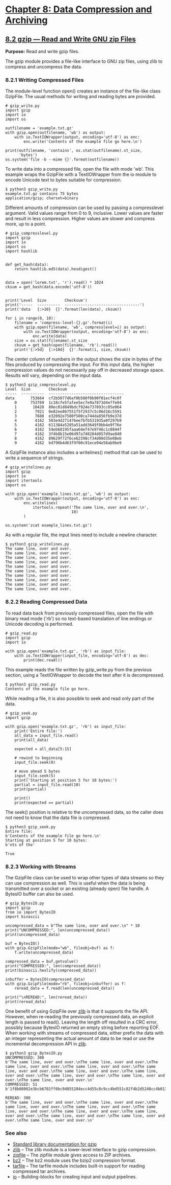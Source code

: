 # [Chapter 8: Data Compression and Archiving](https://pymotw.com/3/compression.html)

## [8.2 gzip — Read and Write GNU zip Files](https://pymotw.com/3/gzip/index.html)

**Purpose:**	Read and write gzip files.

The gzip module provides a file-like interface to GNU zip files, using zlib to compress and uncompress the data.

### 8.2.1 Writing Compressed Files

The module-level function open() creates an instance of the file-like class GzipFile. The usual methods for writing and reading bytes are provided.

```
# gzip_write.py
import gzip
import io
import os

outfilename = 'example.txt.gz'
with gzip.open(outfilename, 'wb') as output:
    with io.TextIOWrapper(output, encoding='utf-8') as enc:
        enc.write('Contents of the example file go here.\n')

print(outfilename, 'contains', os.stat(outfilename).st_size,
      'bytes')
os.system('file -b --mime {}'.format(outfilename))
```

To write data into a compressed file, open the file with mode 'wb'. This example wraps the GzipFile with a TextIOWrapper from the io module to encode Unicode text to bytes suitable for compression.

```
$ python3 gzip_write.py
example.txt.gz contains 75 bytes
application/gzip; charset=binary
```

Different amounts of compression can be used by passing a compresslevel argument. Valid values range from 0 to 9, inclusive. Lower values are faster and result in less compression. Higher values are slower and compress more, up to a point.

```
# gzip_compresslevel.py
import gzip
import io
import os
import hashlib


def get_hash(data):
    return hashlib.md5(data).hexdigest()


data = open('lorem.txt', 'r').read() * 1024
cksum = get_hash(data.encode('utf-8'))


print('Level  Size        Checksum')
print('-----  ----------  ---------------------------------')
print('data   {:>10}  {}'.format(len(data), cksum))

for i in range(0, 10):
    filename = 'compress-level-{}.gz'.format(i)
    with gzip.open(filename, 'wb', compresslevel=i) as output:
        with io.TextIOWrapper(output, encoding='utf-8') as enc:
            enc.write(data)
    size = os.stat(filename).st_size
    cksum = get_hash(open(filename, 'rb').read())
    print('{:>5d}  {:>10d}  {}'.format(i, size, cksum))
```

The center column of numbers in the output shows the size in bytes of the files produced by compressing the input. For this input data, the higher compression values do not necessarily pay off in decreased storage space. Results will vary, depending on the input data.

```
$ python3 gzip_compresslevel.py
Level  Size        Checksum
-----  ----------  ---------------------------------
data       753664  cf2b5077d6af0b580f0b90f01ecf4c0f
    0      753769  1c18cfe5fafee5ec7e9a7873d4effe04
    1       10420  80ec81d849bdcf924e737893cc05e064
    2        7921  0e82ee867551f5f2937c5c06d16c5591
    3        7688  e32092e7580f500ca744da856fb9e37d
    4        4162  503e4d271476ee7bfb531935a0f297b9
    5        4162  611384a5285a51add3649f0bb4e9f76e
    6        4162  54eb68195faaa64ef47e9746c1c0844f
    7        4162  3f4b8b15e06d97a748284d857d9ae840
    8        4162  89629f72f6ce62398cf34d00d35e08eb
    9        4162  bd796b4d63f9f00c91ece94e58ab9be9
```

A GzipFile instance also includes a writelines() method that can be used to write a sequence of strings.

```
# gzip_writelines.py
import gzip
import io
import itertools
import os

with gzip.open('example_lines.txt.gz', 'wb') as output:
    with io.TextIOWrapper(output, encoding='utf-8') as enc:
        enc.writelines(
            itertools.repeat('The same line, over and over.\n',
                             10)
        )

os.system('zcat example_lines.txt.gz')
```

As with a regular file, the input lines need to include a newline character.

```
$ python3 gzip_writelines.py
The same line, over and over.
The same line, over and over.
The same line, over and over.
The same line, over and over.
The same line, over and over.
The same line, over and over.
The same line, over and over.
The same line, over and over.
The same line, over and over.
The same line, over and over.
```

### 8.2.2 Reading Compressed Data

To read data back from previously compressed files, open the file with binary read mode ('rb') so no text-based translation of line endings or Unicode decoding is performed.

```
# gzip_read.py
import gzip
import io

with gzip.open('example.txt.gz', 'rb') as input_file:
    with io.TextIOWrapper(input_file, encoding='utf-8') as dec:
        print(dec.read())
```

This example reads the file written by gzip_write.py from the previous section, using a TextIOWrapper to decode the text after it is decompressed.

```
$ python3 gzip_read.py
Contents of the example file go here.

```

While reading a file, it is also possible to seek and read only part of the data.

```
# gzip_seek.py
import gzip

with gzip.open('example.txt.gz', 'rb') as input_file:
    print('Entire file:')
    all_data = input_file.read()
    print(all_data)

    expected = all_data[5:15]

    # rewind to beginning
    input_file.seek(0)

    # move ahead 5 bytes
    input_file.seek(5)
    print('Starting at position 5 for 10 bytes:')
    partial = input_file.read(10)
    print(partial)

    print()
    print(expected == partial)
```

The seek() position is relative to the uncompressed data, so the caller does not need to know that the data file is compressed.

```
$ python3 gzip_seek.py
Entire file:
b'Contents of the example file go here.\n'
Starting at position 5 for 10 bytes:
b'nts of the'

True
```

### 8.2.3 Working with Streams

The GzipFile class can be used to wrap other types of data streams so they can use compression as well. This is useful when the data is being transmitted over a socket or an existing (already open) file handle. A BytesIO buffer can also be used.

```
# gzip_BytesIO.py
import gzip
from io import BytesIO
import binascii

uncompressed_data = b"The same line, over and over.\n" * 10
print("UNCOMPRESSED:", len(uncompressed_data))
print(uncompressed_data)

buf = BytesIO()
with gzip.GzipFile(mode="wb", fileobj=buf) as f:
    f.write(uncompressed_data)

compressed_data = buf.getvalue()
print("COMPRESSED:", len(compressed_data))
print(binascii.hexlify(compressed_data))

inbuffer = BytesIO(compressed_data)
with gzip.GzipFile(mode="rb", fileobj=inbuffer) as f:
    reread_data = f.read(len(uncompressed_data))

print("\nREREAD:", len(reread_data))
print(reread_data)
```

One benefit of using GzipFile over [zlib](https://pymotw.com/3/zlib/index.html) is that it supports the file API. However, when re-reading the previously compressed data, an explicit length is passed to read(). Leaving the length off resulted in a CRC error, possibly because BytesIO returned an empty string before reporting EOF. When working with streams of compressed data, either prefix the data with an integer representing the actual amount of data to be read or use the incremental decompression API in [zlib](https://pymotw.com/3/zlib/index.html).

```
$ python3 gzip_BytesIO.py
UNCOMPRESSED: 300
b'The same line, over and over.\nThe same line, over and over.\nThe same line, over and over.\nThe same line, over and over.\nThe same line, over and over.\nThe same line, over and over.\nThe same line, over and over.\nThe same line, over and over.\nThe same line, over and over.\nThe same line, over and over.\n'
COMPRESSED: 51
b'1f8b08002e3bcb6702ff0bc94855284ecc4d55c8c9cc4bd551c82f4b2d5248cc4b0133f4b8424665916401d3e717802c010000'

REREAD: 300
b'The same line, over and over.\nThe same line, over and over.\nThe same line, over and over.\nThe same line, over and over.\nThe same line, over and over.\nThe same line, over and over.\nThe same line, over and over.\nThe same line, over and over.\nThe same line, over and over.\nThe same line, over and over.\n'
```

### See also

* [Standard library documentation for gzip](https://docs.python.org/3/library/gzip.html)
* [zlib](https://pymotw.com/3/zlib/index.html) – The zlib module is a lower-level interface to gzip compression.
* [zipfile](https://pymotw.com/3/zipfile/index.html) – The zipfile module gives access to ZIP archives.
* [bz2](https://pymotw.com/3/bz2/index.html) – The bz2 module uses the bzip2 compression format.
* [tarfile](https://pymotw.com/3/tarfile/index.html) – The tarfile module includes built-in support for reading compressed tar archives.
* [io](https://pymotw.com/3/io/index.html) – Building-blocks for creating input and output pipelines.